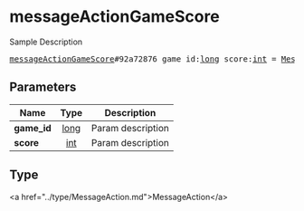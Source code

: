 # messageActionGameScore

Sample Description

<pre>
<a href="../constructor/messageActionGameScore.md">messageActionGameScore</a>#92a72876 game_id:<a href="../type/long.md">long</a> score:<a href="../type/int.md">int</a> = <a href="../type/MessageAction.md">MessageAction</a>;
</pre>

## Parameters

| Name | Type | Description |
|------|:----:|-------------|
| **game_id** | <a href="../type/long.md">long</a> | Param description |
| **score** | <a href="../type/int.md">int</a> | Param description |

## Type

&lt;a href=&#34;../type/MessageAction.md&#34;&gt;MessageAction&lt;/a&gt;
